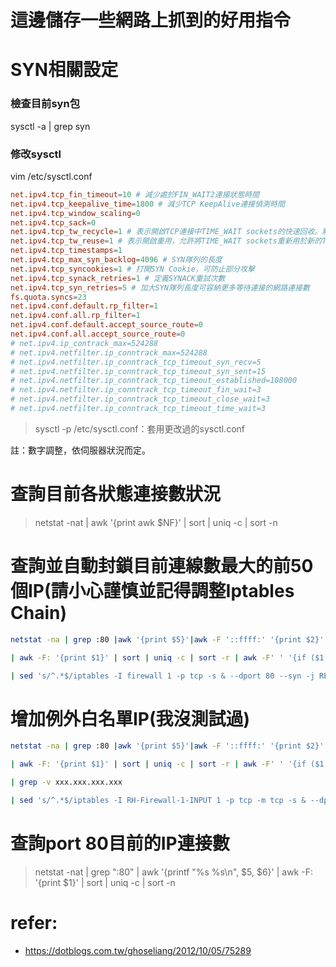 # 這邊儲存一些網路上抓到的好用指令

# SYN相關設定
### 檢查目前syn包
sysctl -a | grep syn

### 修改sysctl
vim /etc/sysctl.conf
``` conf
net.ipv4.tcp_fin_timeout=10 # 減少處於FIN_WAIT2連接狀態時間
net.ipv4.tcp_keepalive_time=1800 # 減少TCP KeepAlive連接偵測時間
net.ipv4.tcp_window_scaling=0
net.ipv4.tcp_sack=0
net.ipv4.tcp_tw_recycle=1 # 表示開啟TCP連接中TIME_WAIT sockets的快速回收。默認為0，表示關閉
net.ipv4.tcp_tw_reuse=1 # 表示開啟重用，允許將TIME_WAIT sockets重新用於新的TCP連接
net.ipv4.tcp_timestamps=1
net.ipv4.tcp_max_syn_backlog=4096 # SYN隊列的長度
net.ipv4.tcp_syncookies=1 # 打開SYN Cookie，可防止部分攻擊
net.ipv4.tcp_synack_retries=1 # 定義SYNACK重試次數
net.ipv4.tcp_syn_retries=5 # 加大SYN隊列長度可容納更多等待連接的網路連接數
fs.quota.syncs=23
net.ipv4.conf.default.rp_filter=1
net.ipv4.conf.all.rp_filter=1
net.ipv4.conf.default.accept_source_route=0
net.ipv4.conf.all.accept_source_route=0
# net.ipv4.ip_contrack_max=524288
# net.ipv4.netfilter.ip_conntrack_max=524288
# net.ipv4.netfilter.ip_conntrack_tcp_timeout_syn_recv=5
# net.ipv4.netfilter.ip_conntrack_tcp_timeout_syn_sent=15
# net.ipv4.netfilter.ip_conntrack_tcp_timeout_established=108000
# net.ipv4.netfilter.ip_conntrack_tcp_timeout_fin_wait=3
# net.ipv4.netfilter.ip_conntrack_tcp_timeout_close_wait=3
# net.ipv4.netfilter.ip_conntrack_tcp_timeout_time_wait=3
```
> sysctl -p /etc/sysctl.conf：套用更改過的sysctl.conf

註：數字調整，依伺服器狀況而定。


# 查詢目前各狀態連接數狀況
> netstat -nat | awk '{print awk $NF}' | sort | uniq -c | sort -n

 

# 查詢並自動封鎖目前連線數最大的前50個IP(請小心謹慎並記得調整Iptables Chain)
```bash
netstat -na | grep :80 |awk '{print $5}'|awk -F '::ffff:' '{print $2}' | grep ':'

| awk -F: '{print $1}' | sort | uniq -c | sort -r | awk -F' ' '{if ($1 > 50) print $2}'

| sed 's/^.*$/iptables -I firewall 1 -p tcp -s & --dport 80 --syn -j REJECT/' | sh
```
 

# 增加例外白名單IP(我沒測試過)
```bash
netstat -na | grep :80 |awk '{print $5}'|awk -F '::ffff:' '{print $2}' | grep ':'

| awk -F: '{print $1}' | sort | uniq -c | sort -r | awk -F' ' '{if ($1 > 50) print $2}'

| grep -v xxx.xxx.xxx.xxx

| sed 's/^.*$/iptables -I RH-Firewall-1-INPUT 1 -p tcp -m tcp -s & --dport 80 --syn -j REJECT/' | sh
```
 

# 查詢port 80目前的IP連接數
> netstat -nat | grep ":80" | awk '{printf "%s %s\n", $5, $6}' | awk -F: '{print $1}' | sort | uniq -c | sort -n


# refer:
- https://dotblogs.com.tw/ghoseliang/2012/10/05/75289